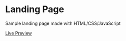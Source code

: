 # Landing Page

Sample landing page made with HTML/CSS/JavaScript

[Live Preview](https://mattno5ss.github.io/landing-page/)
